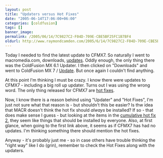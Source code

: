 ```yaml
---
layout: post
title: "Updaters versus Hot Fixes"
date: "2005-06-14T17:06:00+06:00"
categories: [coldfusion]
tags: []
banner_image: 
permalink: /2005/06/14/7C9827C2-F04D-709E-CBE5BF25FC1B7BF4
oldurl: http://www.raymondcamden.com/2005/6/14/7C9827C2-F04D-709E-CBE5BF25FC1B7BF4
---
```


Today I needed to find the latest update to CFMX7. So naturally I went to macromedia.com, downloads, <a href="http://www.macromedia.com/downloads/updates/">updates</a>. Oddly enough, the only thing there was the ColdFusion MX 6.1 Updater. I then clicked on "Downloads" and went to ColdFusion MX 7 / <a href="http://www.macromedia.com/support/coldfusion/downloads_updates.html">Update</a>. But once again I couldn't find anything.

At this point I'm thinking I must be crazy. I know there were updates to CFMX7 - including a big roll up updater. Turns out I was using the wrong word. The only thing released for CFMX7 are <a href="http://www.macromedia.com/cfusion/knowledgebase/index.cfm?id=tn_17883#MX7">hot fixes</a>.

Now, I know there is a reason behind using "Updater" and "Hot Fixes", I'm just not sure what that reason is - but shouldn't this be easier? Is thw idea that MACR doesn't think the hot fix should <i>always</i> be installed? If so - that does make sense I guess - but looking at the items in the <a href="http://www.macromedia.com/cfusion/knowledgebase/index.cfm?id=fd71533">cumulative hot fix 2</a>, they seem like things that should be installed by everyone. Also, at first glance, when going to the first link above, it seems as if CFMX7 has had no updates. I'm thinking something there should mention the hot fixes.

Anyway - it's probably just me - so in case others have trouble thinking the "right way" like I do (grin), remember to check the Hot Fixes along with the updaters.